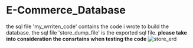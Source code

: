 # E-Commerce_Database
the sql file 'my_wrriten_code' contains the code i wrote to build the database.
the sql file 'store_dump_file' is the exported sql file.
**please take into consideration the consrtains when testing the code**
![store_erd](https://github.com/ahmed0thman/E-Commerce_Database/assets/59310650/d9cbb69c-dea0-4de6-b680-b43362c07d93)
